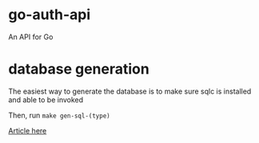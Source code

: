 # go-auth-api
An API for Go

# database generation
The easiest way to generate the database is to make sure sqlc is installed and able to be invoked

Then, run `make gen-sql-(type)`

[Article here](https://cerberus-secures.medium.com/creating-a-postgresql-orm-in-go-e080dfadbcb3)